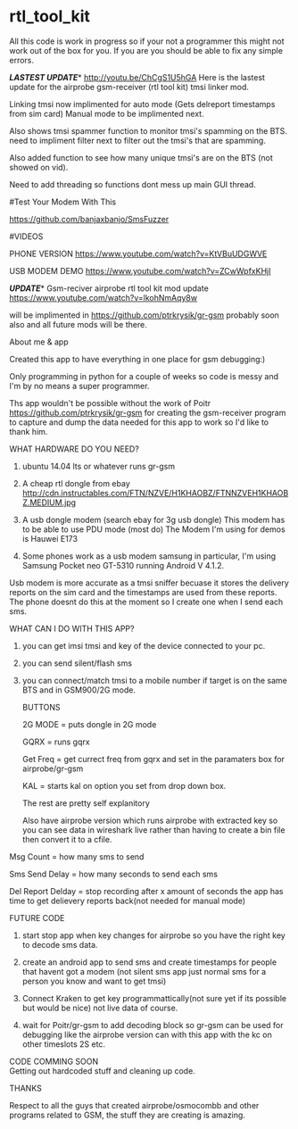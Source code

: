 # rtl_tool_kit

All this code is work in progress so if your not a programmer this might not work out of the box for you. If you are you should be able to fix any simple errors.

*****LASTEST UPDATE******
http://youtu.be/ChCgS1U5hGA
Here is the lastest update for the airprobe gsm-receiver (rtl tool kit) tmsi linker mod.

Linking tmsi now implimented for auto mode (Gets delreport timestamps from sim card)
Manual mode to be implimented next.

Also shows tmsi spammer function to monitor tmsi's spamming on the BTS. 
need to impliment filter next to filter out the tmsi's that are spamming.

Also added function to see how many unique tmsi's are on the BTS (not showed on vid).

Need to add threading so functions dont mess up main GUI thread.




#Test Your Modem With This

https://github.com/banjaxbanjo/SmsFuzzer

#VIDEOS

PHONE VERSION https://www.youtube.com/watch?v=KtVBuUDGWVE

USB MODEM DEMO https://www.youtube.com/watch?v=ZCwWpfxKHjI

*****UPDATE******
Gsm-reciver airprobe rtl tool kit mod update https://www.youtube.com/watch?v=lkohNmAqy8w

will be implimented in https://github.com/ptrkrysik/gr-gsm probably soon also and all future mods will be there.


About me & app

Created this app to have everything in one place for gsm debugging:)

Only programming in python for a couple of weeks so code is messy and I'm by no means a super programmer.

Ths app wouldn't be possible without the work of Poitr https://github.com/ptrkrysik/gr-gsm for creating the gsm-receiver program to capture and dump the data needed for this app to work so I'd like to thank him.

WHAT HARDWARE DO YOU NEED?

1. ubuntu 14.04 lts or whatever runs gr-gsm

2. A cheap rtl dongle from ebay http://cdn.instructables.com/FTN/NZVE/H1KHAOBZ/FTNNZVEH1KHAOBZ.MEDIUM.jpg

3. A usb dongle modem (search ebay for 3g usb dongle) This modem has to be able to use PDU mode (most do) The Modem I'm using for demos is Hauwei E173
4. Some phones work as a usb modem samsung in particular, I'm using Samsung Pocket neo GT-5310 running Android V 4.1.2.

Usb modem is more accurate as a tmsi sniffer becuase it stores the delivery reports on the sim card and the timestamps are used from these reports. The phone doesnt do this at the moment so I create one when I send each sms.

WHAT CAN I DO WITH THIS APP?

1. you can get imsi tmsi and key of the device connected to your pc.

2. you can send silent/flash sms

3. you can connect/match tmsi to a mobile number if target is on the same BTS and in GSM900/2G mode.

    BUTTONS
    
    2G MODE = puts dongle in 2G mode
    
    GQRX = runs gqrx
    
    Get Freq = get currect freq from gqrx and set in the paramaters box for airprobe/gr-gsm
    
    KAL = starts kal on option you set from drop down box.
    
    The rest are pretty self explanitory
    
    Also have airprobe version which runs airprobe with extracted key so you can see data in wireshark live rather than     having to create a bin file then convert it to a cfile.
    
Msg Count = how many sms to send

Sms Send Delay = how many seconds to send each sms

Del Report Delday = stop recording after x amount of seconds the app has time to get delievery reports back(not needed for manual mode)

FUTURE CODE

1. start stop app when key changes for airprobe so you have the right key to decode sms data.

2. create an android app to send sms and create timestamps for people that havent got a modem (not silent sms app just normal sms for a person you know and want to get tmsi)

3. Connect Kraken to get key programmattically(not sure yet if its possible but would be nice) not live data of course.

4. wait for Poitr/gr-gsm to add decoding block so gr-gsm can be used for debugging like the airprobe version can with this app with the kc on other timeslots 2S etc.

CODE COMMING SOON     
Getting out hardcoded stuff and cleaning up code.

THANKS

Respect to all the guys that created airprobe/osmocombb and other programs related to GSM, the stuff they are creating is amazing.
